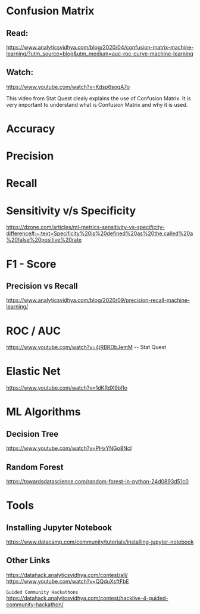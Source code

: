 # Confusion Matrix

## Read:

https://www.analyticsvidhya.com/blog/2020/04/confusion-matrix-machine-learning/?utm_source=blog&utm_medium=auc-roc-curve-machine-learning

## Watch:

https://www.youtube.com/watch?v=Kdsp6soqA7o

This video from Stat Quest clealy explains the use of Confusion Matrix. It is very important to understand what is Confusion Matrix and why it is used.

# Accuracy

# Precision

# Recall

# Sensitivity v/s Specificity

https://dzone.com/articles/ml-metrics-sensitivity-vs-specificity-difference#:~:text=Specificity%20is%20defined%20as%20the,called%20a%20false%20positive%20rate

# F1 - Score

## Precision vs Recall

https://www.analyticsvidhya.com/blog/2020/09/precision-recall-machine-learning/

# ROC / AUC

https://www.youtube.com/watch?v=4jRBRDbJemM -- Stat Quest

# Elastic Net

https://www.youtube.com/watch?v=1dKRdX9bfIo

# ML Algorithms

## Decision Tree

https://www.youtube.com/watch?v=PHxYNGo8NcI

## Random Forest

https://towardsdatascience.com/random-forest-in-python-24d0893d51c0

# Tools

## Installing Jupyter Notebook

https://www.datacamp.com/community/tutorials/installing-jupyter-notebook

## Other Links

https://datahack.analyticsvidhya.com/contest/all/
https://www.youtube.com/watch?v=QQduXsftFbE

`Guided Community Hackathons`
https://datahack.analyticsvidhya.com/contest/hacklive-4-guided-community-hackathon/
